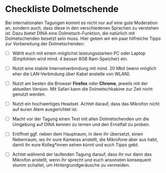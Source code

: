 # Checkliste Dolmetschende

Bei internationalen Tagungen kommt es nicht nur auf eine gute Moderation an, sondern auch, dass diese in den verschiedenen Sprachen zu verstehen ist. Dazu bietet DINA eine Dolmetsch-Funktion, die natürlich mit Dolmetschenden besetzt sein muss. Hier geben wir ein paar hilfreiche Tipps zur Vorbereitung der Dolmetschenden:

* [ ] Wählt euch mit einem möglichst leistungsstarken PC oder Laptop \(Empfohlen wird mind. 4 besser 8GB Ram-Speicher\) ein.
* [ ] Nutzt eine stabile Internetverbindung mit mind. 20 Mbit \(wenn möglich eher die LAN-Verbindung über Kabel anstelle von WLAN\).
* [ ] Nutzt am besten die Browser **Firefox** oder **Chrome**, jeweils mit der aktuellen Version. Mit Safari kann die Dolmetschkabine zur Zeit nicht genutzt werden. 
* [ ] Nutzt ein hochwertiges Headset. Achtet darauf, dass das Mikrofon nicht auf euren Atem ausgerichtet ist.
* [ ] Macht vor der Tagung einen Test mit allen Dolmetschenden um die Umgebung auf DINA kennen zu lernen und den Ernstfall zu proben. 
* [ ] Eröffnet ggf. neben dem Hauptraum, in dem ihr übersetzt, einen Nebenraum, wo ihr eure Kameras anstellt, die Mikrofone aber aus habt, damit ihr eure Kolleg\*innen sehen könnt und euch Tipps gebt. 
* [ ] Achtet während der laufenden Tagung darauf, dass ihr nur dann das Mikrofon anstellt, wenn ihr sprecht und euch ansonsten konsequent stumm schaltet, um Hintergrundgeräusche zu vermeiden.









 

